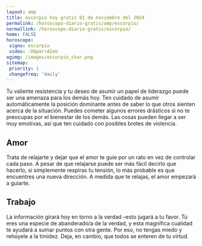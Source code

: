 ```yaml
---
layout: amp
title: escorpio hoy gratis 01 de noviembre del 2024 
permalink: /horoscopo-diario-gratis/amp/escorpio/
normallink: /horoscopo-diario-gratis/escorpio/
home: FALSE
horoscopo:
 signo: escorpio
 video: -DQpmrrAIeU
ogimg: /images/escorpio_char.png
sitemap:
 priority: 1
 changefreq: 'daily'
---
```



Tu valiente resistencia y tu deseo de asumir un papel de liderazgo puede ser una amenaza para los demás hoy. Ten cuidado de asumir automáticamente la posición dominante antes de saber lo que otros sienten acerca de la situación. Puedes cometer algunos errores drásticos si no te preocupas por el bienestar de los demás. Las cosas pueden llegar a ser muy emotivas, así que ten cuidado con posibles brotes de violencia.

## Amor

Trata de relajarte y dejar que el amor te guíe por un rato en vez de controlar cada paso. A pesar de que relajarse puede ser más fácil decirlo que hacerlo, si simplemente respiras tu tensión, lo más probable es que encuentres una nueva dirección. A medida que te relajas, el amor empezará a guiarte.

## Trabajo

La información girará hoy en torno a la verdad –esto jugará a tu favor. Tú eres una especie de abanderado/a de la verdad, y esta magnífica cualidad te ayudará a sumar puntos con otra gente. Por eso, no tengas miedo y rehúyele a la timidez. Deja, en cambio, que todos se enteren de tu virtud.